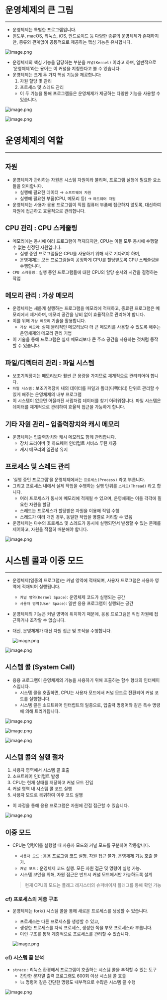 # 운영체제의 큰 그림

---

- 운영체제는 특별한 프로그램입니다.
- 윈도우, macOS, 리눅스, iOS, 안드로이드 등 다양한 종류의 운영체제가 존재하지만, 종류와 관계없이 공통적으로 제공하는 핵심 기능은 유사합니다.

![image.png](attachment:5a5d5ac2-7776-4a6b-b848-970d1008cf1e:image.png)

- 운영체제의 핵심 기능을 담당하는 부분을 `커널(Kernel)` 이라고 하며, 일반적으로 ‘운영체제’라는 용어는 이 커널을 지칭한다고 볼 수 있습니다.
- 운영체제는 크게 두 가지 핵심 기능을 제공합니다:
    1. 자원 할당 및 관리
    2. 프로세스 및 스레드 관리
    - 이 두 기능을 통해 프로그램들은 운영체제가 제공하는 다양한 기능을 사용할 수 있습니다.

![image.png](attachment:9c8ae822-2a5c-4072-bd30-c1487db10acd:image.png)

![image.png](attachment:13c5ce28-514a-4cfb-829a-fe879b0e9b5b:image.png)

# 운영체제의 역할

---

## 자원

- 운영체제가 관리하는 자원은 시스템 자원이라 불리며, 프로그램 실행에 필요한 요소들을 의미합니다.
    - 실행에 필요한 데이터 → `소프트웨어 자원`
    - 실행에 필요한 부품(CPU, 메모리 등) → `하드웨어 자원`
- 운영체제는 사용자 응용 프로그램이 직접 컴퓨터 부품에 접근하지 않도록, 대신하여 자원에 접근하고 효율적으로 관리합니다.

## CPU 관리 : CPU 스케줄링

- 메모리에는 동시에 여러 프로그램이 적재되지만, CPU는 이들 모두 동시에 수행할 수 없는 한정된 자원입니다.
    - 실행 중인 프로그램들은 CPU를 사용하기 위해 서로 기다려야 하며,
    - 운영체제는 모든 프로그램들이 공정하게 CPU를 할당받도록 CPU 스케줄링을 수행합니다.
- `CPU 스케줄링` : 실행 중인 프로그램들에 대한 CPU의 할당 순서와 시간을 결정하는 작업

## 메모리 관리 : 가상 메모리

- 운영체제는 새롭게 실행하는 프로그램을 메모리에 적재하고, 종료된 프로그램은 메모리에서 제거하며, 메모리 공간을 낭비 없이 효율적으로 관리해야 합니다.
- 이를 위해 `가상 메모리` 기술을 활용합니다.
    - `가상 메모리`: 실제 물리적인 메모리보다 더 큰 메모리를 사용할 수 있도록 해주는 운영체제의 메모리 관리 기법
- 이 기술을 통해 프로그램은 실제 메모리보다 큰 주소 공간을 사용하는 것처럼 동작할 수 있습니다.

## 파일/디렉터리 관리 : 파일 시스템

- 보조기억장치는 메모리보다 훨씬 큰 용량을 가지므로 체계적으로 관리되어야 합니다.
- `파일 시스템` : 보조기억장치 내의 데이터를 파일과 폴더(디렉터리) 단위로 관리할 수 있게 해주는 운영체제의 내부 프로그램
- 이 시스템이 없으면 어질러진 서랍처럼 데이터를 찾기 어려워집니다. 파일 시스템은 데이터를 체계적으로 관리하여 효율적 접근을 가능하게 합니다.

## 기타 자원 관리 – 입출력장치와 캐시 메모리

- 운영체제는 입출력장치와 캐시 메모리도 함께 관리합니다.
    - 장치 드라이버 및 하드웨어 인터럽트 서비스 루틴 제공
    - 캐시 메모리의 일관성 유지

## 프로세스 및 스레드 관리

- ‘실행 중인 프로그램’을 운영체제에서는 `프로세스(Process)` 라고 부릅니다.
- 그리고 프로세스 내에서 실제 작업을 수행하는 실행 단위를 `스레드(Thread)` 라고 합니다.
    - 여러 프로세스가 동시에 메모리에 적재될 수 있으며, 운영체제는 이들 각각에 필요한 자원을 할당
    - 스레드는 프로세스가 할당받은 자원을 이용해 작업 수행
    - 스레드가 여러 개인 경우, 동일한 작업을 병렬로 처리할 수 있음
- 운영체제는 다수의 프로세스 및 스레드가 동시에 실행되면서 발생할 수 있는 문제를 제어하고, 자원을 적절히 배분해야 합니다.

![image.png](attachment:f9f0412f-0a59-4497-8697-5b7b137ea59d:image.png)

# 시스템 콜과 이중 모드

---

- 운영체제(일종의 프로그램)는 커널 영역에 적재되며, 사용자 프로그램은 사용자 영역에 적재되어 실행됩니다.
    - `커널 영역(Kernel Space)`: 운영체제 코드가 실행되는 공간
    - `사용자 영역(User Space)`: 일반 응용 프로그램이 실행되는 공간
- 운영체제의 기능은 커널 영역에 위치하기 때문에, 응용 프로그램은 직접 자원에 접근하거나 조작할 수 없습니다.
- 대신, 운영체제가 대신 자원 접근 및 조작을 수행합니다.
    
    ![image.png](attachment:21c46bc5-cb64-4b30-92d1-cf83fb0b1e14:image.png)
    

![image.png](attachment:860ee286-87b5-4bd3-94f6-ac441644b8fe:image.png)

## 시스템 콜 (System Call)

- 응용 프로그램이 운영체제의 기능을 사용하기 위해 호출하는 함수 형태의 인터페이스입니다.
    - 시스템 콜을 호출하면, CPU는 사용자 모드에서 커널 모드로 전환되어 커널 코드를 실행합니다.
    - 시스템 콜은 소프트웨어 인터럽트의 일종으로, 입출력 명령어와 같은 특수 명령에 의해 트리거됩니다.

![image.png](attachment:5ba93ff5-ba61-4ff7-be08-66f4cc506abd:image.png)

![image.png](attachment:76112f4c-8aa0-4e96-9fdc-412c4efdef48:image.png)

![image.png](attachment:8af35e92-79be-4546-9d2d-13812b3abd85:image.png)

## 시스템 콜의 실행 절차

1. 사용자 영역에서 시스템 콜 호출
2. 소프트웨어 인터럽트 발생
3. CPU는 현재 상태를 저장하고 커널 모드 진입
4. 커널 영역 내 시스템 콜 코드 실행
5. 사용자 모드로 복귀하여 이후 코드 실행
- 이 과정을 통해 응용 프로그램은 자원에 간접 접근할 수 있습니다.

![image.png](attachment:b3d30bc2-6996-4876-8175-642881b8298e:image.png)

## 이중 모드

- CPU는 명령어를 실행할 때 사용자 모드와 커널 모드를 구분하여 작동합니다.
    - `사용자 모드` : 응용 프로그램 코드 실행. 자원 접근 불가. 운영체제 기능 호출 불가.
    - `커널 모드` : 운영체제 코드 실행. 모든 자원 접근 및 명령어 실행 가능.
    - 시스템 보안을 위해, 자원 접근은 반드시 커널 모드에서만 가능하도록 설계
    
    > 현재 CPU의 모드는 플래그 레지스터의 슈퍼바이저 플래그를 통해 확인 가능
    > 

### cf) 프로세스의 계층 구조

- 운영체제는 fork() 시스템 콜을 통해 새로운 프로세스를 생성할 수 있습니다.
    - 프로세스는 다른 프로세스를 생성할 수 있고,
    - 생성한 프로세스를 자식 프로세스, 생성한 쪽을 부모 프로세스라 부릅니다.
    - 이런 구조를 통해 계층적으로 프로세스를 관리할 수 있습니다.
    
    ![image.png](attachment:03f8e513-6d27-42a3-addc-3ed8bc8fd25d:image.png)
    

### cf) 시스템 콜 분석

- `strace` : 리눅스 환경에서 프로그램이 호출하는 시스템 콜을 추적할 수 있는 도구
    - 간단한 문자열 출력 프로그램도 600회 이상 시스템 콜 호출
    - `ls` 명령어 같은 간단한 명령도 내부적으로 수많은 시스템 콜 수행

![image.png](attachment:7bbccb88-ec94-4941-bd00-61124c22ceab:image.png)